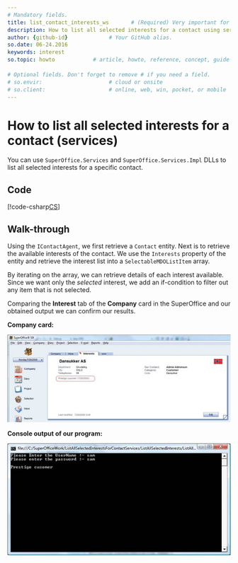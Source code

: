 ```yaml
---
# Mandatory fields.
title: list_contact_interests_ws       # (Required) Very important for SEO.
description: How to list all selected interests for a contact using services # (Required) Important for SEO.
author: {github-id}             # Your GitHub alias.
so.date: 06-24.2016
keywords: interest
so.topic: howto            # article, howto, reference, concept, guide

# Optional fields. Don't forget to remove # if you need a field.
# so.envir:                     # cloud or onsite
# so.client:                    # online, web, win, pocket, or mobile
---
```


# How to list all selected interests for a contact (services)

You can use  `SuperOffice.Services` and `SuperOffice.Services.Impl` DLLs to list all selected interests for a specific contact.

## Code

[!code-csharp[CS](includes/list-interests-services.cs)]

## Walk-through

Using the `IContactAgent`, we first retrieve a `Contact` entity. Next is to retrieve the available interests of the contact. We use the `Interests` property of the entity and retrieve the interest list into a `SelectableMDOListItem` array.

By iterating on the array, we can retrieve details of each interest available. Since we want only the *selected* interest, we add an if-condition to filter out any item that is not selected.

Comparing the **Interest** tab of the **Company** card in the SuperOffice and our obtained output we can confirm our results.

**Company card:**

![07][img1]

**Console output of our program:**

![output][img2]

<!-- Referenced images -->
[img1]: media/image007.jpg
[img2]: media/image008.jpg
